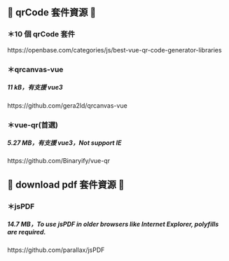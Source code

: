 <h2> 📖 qrCode 套件資源 📖 </h2>
<h3>＊10 個 qrCode 套件</h3>
https://openbase.com/categories/js/best-vue-qr-code-generator-libraries

<h3>＊qrcanvas-vue</h3>
<h5>11 kB，有支援 vue3</h5>
https://github.com/gera2ld/qrcanvas-vue

<h3>＊vue-qr(首選)</h3>
<h5>5.27 MB，有支援 vue3，Not support IE</h5>
https://github.com/Binaryify/vue-qr

<h2> 📖 download pdf 套件資源 📖 </h2>
<h3>＊jsPDF</h3>
<h5>14.7 MB，To use jsPDF in older browsers like Internet Explorer, polyfills are required.</h5>
https://github.com/parallax/jsPDF
